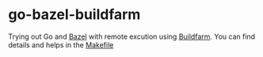 # go-bazel-buildfarm

Trying out Go and [Bazel](https://bazel.build/) with remote excution using [Buildfarm](https://github.com/bazelbuild/bazel-buildfarm). 
You can find details and helps in the [Makefile](./Makefile) 
